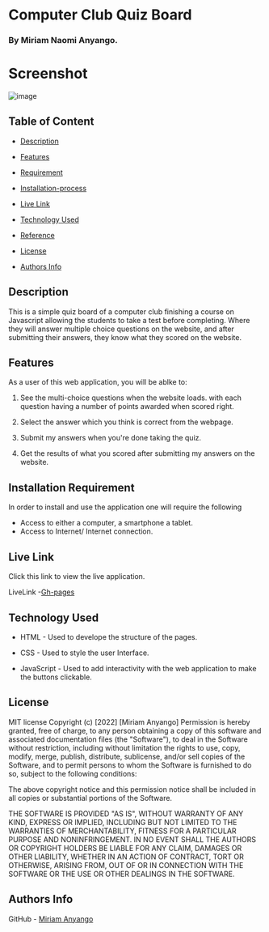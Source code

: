# Computer Club Quiz Board

### By Miriam Naomi Anyango.

# Screenshot

![image]()

## Table of Content 

+ [Description](#Description)
 
 + [Features](#Features)

 + [Requirement](#Requirement)

+ [Installation-process](#Installation-Process) 

+ [Live Link](#live-link)

+ [Technology Used](#technology-used)

+ [Reference](#reference)

+ [License](#license)

+ [Authors Info](#authors-info)

## Description
<p>This is a simple quiz board of a computer club finishing a course on Javascript allowing the students to take a test before completing. Where they will answer multiple choice questions on the website, and after submitting their answers, they know what they scored on the website.
</p>

## Features
As a user of this web application, you will be ablke to:
1. See the multi-choice questions when the website loads. with each question having a number of points awarded when scored right.

2. Select the answer which you think is correct from the webpage.

3. Submit my answers when you're done taking the quiz.

4. Get the results of what you scored after submitting my answers on the website. 

## Installation Requirement
In order to install and use the application one will require the following

* Access to either a computer, a smartphone a tablet.
* Access to Internet/ Internet connection.

## Live Link
Click this link to view the live application.

LiveLink -[Gh-pages]()

## Technology Used 

* HTML - Used to develope the structure of the pages.

* CSS - Used to style the user Interface.

* JavaScript - Used to add interactivity with the web application to make the buttons clickable.

## License

MIT license
Copyright (c) [2022] [Miriam Anyango]
Permission is hereby granted, free of charge, to any person obtaining a copy
of this software and associated documentation files (the "Software"), to deal
in the Software without restriction, including without limitation the rights
to use, copy, modify, merge, publish, distribute, sublicense, and/or sell
copies of the Software, and to permit persons to whom the Software is
furnished to do so, subject to the following conditions:

The above copyright notice and this permission notice shall be included in all
copies or substantial portions of the Software.

THE SOFTWARE IS PROVIDED "AS IS", WITHOUT WARRANTY OF ANY KIND, EXPRESS OR
IMPLIED, INCLUDING BUT NOT LIMITED TO THE WARRANTIES OF MERCHANTABILITY,
FITNESS FOR A PARTICULAR PURPOSE AND NONINFRINGEMENT. IN NO EVENT SHALL THE
AUTHORS OR COPYRIGHT HOLDERS BE LIABLE FOR ANY CLAIM, DAMAGES OR OTHER
LIABILITY, WHETHER IN AN ACTION OF CONTRACT, TORT OR OTHERWISE, ARISING FROM,
OUT OF OR IN CONNECTION WITH THE SOFTWARE OR THE USE OR OTHER DEALINGS IN THE
SOFTWARE.


## Authors Info

GitHub - [Miriam Anyango](https://github.com/Miriam-Naomi-Anyango)